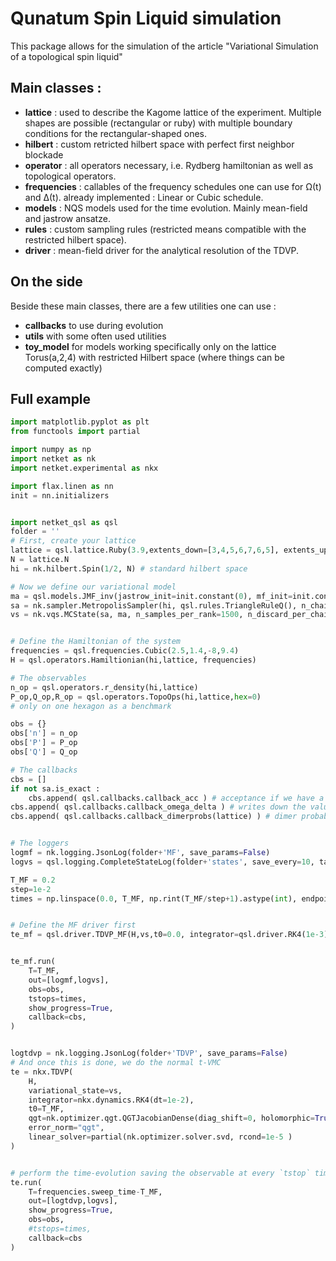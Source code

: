# Qunatum Spin Liquid simulation
This package allows for the simulation of the article "Variational Simulation of a topological spin liquid"

## Main classes : 
- **lattice** : used to describe the Kagome lattice of the experiment. Multiple shapes are possible (rectangular or ruby) with multiple boundary conditions for the rectangular-shaped ones. 
- **hilbert** : custom retricted hilbert space with perfect first neighbor blockade
- **operator** : all operators necessary, i.e. Rydberg hamiltonian as well as topological operators. 
- **frequencies** : callables of the frequency schedules one can use for Ω(t) and Δ(t). already implemented : Linear or Cubic schedule. 
- **models** : NQS models used for the time evolution. Mainly mean-field and jastrow ansatze. 
- **rules** : custom sampling rules (restricted means compatible with the restricted hilbert space).
- **driver** : mean-field driver for the analytical resolution of the TDVP. 

## On the side
Beside these main classes, there are a few utilities one can use : 
- **callbacks** to use during evolution
- **utils** with some often used utilities
- **toy_model** for models working specifically only on the lattice Torus(a,2,4) with restricted Hilbert space (where things can be computed exactly)

## Full example
```python
import matplotlib.pyplot as plt
from functools import partial

import numpy as np
import netket as nk
import netket.experimental as nkx

import flax.linen as nn
init = nn.initializers


import netket_qsl as qsl
folder = ''
# First, create your lattice
lattice = qsl.lattice.Ruby(3.9,extents_down=[3,4,5,6,7,6,5], extents_up=[4,5,6,7,6,5,4]) # lattice of Semeghini
N = lattice.N
hi = nk.hilbert.Spin(1/2, N) # standard hilbert space

# Now we define our variational model
ma = qsl.models.JMF_inv(jastrow_init=init.constant(0), mf_init=init.constant(1), lattice=lattice, n_neighbors=lattice.n_distances )
sa = nk.sampler.MetropolisSampler(hi, qsl.rules.TriangleRuleQ(), n_chains=72 )
vs = nk.vqs.MCState(sa, ma, n_samples_per_rank=1500, n_discard_per_chain=100 ) #, chunk_size=32)


# Define the Hamiltonian of the system
frequencies = qsl.frequencies.Cubic(2.5,1.4,-8,9.4)
H = qsl.operators.Hamiltionian(hi,lattice, frequencies)

# The observables
n_op = qsl.operators.r_density(hi,lattice)
P_op,Q_op,R_op = qsl.operators.TopoOps(hi,lattice,hex=0)
# only on one hexagon as a benchmark

obs = {}
obs['n'] = n_op
obs['P'] = P_op
obs['Q'] = Q_op

# The callbacks
cbs = []
if not sa.is_exact : 
    cbs.append( qsl.callbacks.callback_acc ) # acceptance if we have a MCMC sampler
cbs.append( qsl.callbacks.callback_omega_delta ) # writes down the value of the frequencies at each iteration
cbs.append( qsl.callbacks.callback_dimerprobs(lattice) ) # dimer probabilities


# The loggers 
logmf = nk.logging.JsonLog(folder+'MF', save_params=False)
logvs = qsl.logging.CompleteStateLog(folder+'states', save_every=10, tar=False)

T_MF = 0.2
step=1e-2
times = np.linspace(0.0, T_MF, np.rint(T_MF/step+1).astype(int), endpoint=True)


# Define the MF driver first
te_mf = qsl.driver.TDVP_MF(H,vs,t0=0.0, integrator=qsl.driver.RK4(1e-3))


te_mf.run(
    T=T_MF,
    out=[logmf,logvs],
    obs=obs,
    tstops=times,
    show_progress=True,
    callback=cbs,
)


logtdvp = nk.logging.JsonLog(folder+'TDVP', save_params=False)
# And once this is done, we do the normal t-VMC
te = nkx.TDVP(
    H,
    variational_state=vs,
    integrator=nkx.dynamics.RK4(dt=1e-2),
    t0=T_MF,
    qgt=nk.optimizer.qgt.QGTJacobianDense(diag_shift=0, holomorphic=True),
    error_norm="qgt",
    linear_solver=partial(nk.optimizer.solver.svd, rcond=1e-5 )
)


# perform the time-evolution saving the observable at every `tstop` time
te.run(
    T=frequencies.sweep_time-T_MF,
    out=[logtdvp,logvs],
    show_progress=True,
    obs=obs,
    #tstops=times,
    callback=cbs
)

```